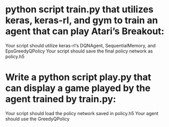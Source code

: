# python script train.py that utilizes keras, keras-rl, and gym to train an agent that can play Atari’s Breakout:

Your script should utilize keras-rl‘s DQNAgent, SequentialMemory, and EpsGreedyQPolicy
Your script should save the final policy network as policy.h5

# Write a python script play.py that can display a game played by the agent trained by train.py:

Your script should load the policy network saved in policy.h5
Your agent should use the GreedyQPolicy 